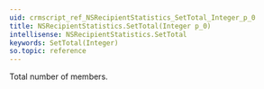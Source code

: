 ```yaml
---
uid: crmscript_ref_NSRecipientStatistics_SetTotal_Integer_p_0
title: NSRecipientStatistics.SetTotal(Integer p_0)
intellisense: NSRecipientStatistics.SetTotal
keywords: SetTotal(Integer)
so.topic: reference
---
```



Total number of members.


